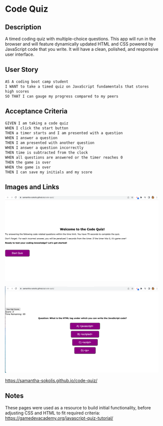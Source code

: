 # Code Quiz

## Description

 A timed coding quiz with multiple-choice questions. This app will run in the browser and will feature dynamically updated HTML and CSS powered by JavaScript code that you write. It will have a clean, polished, and responsive user interface. 

## User Story

```
AS A coding boot camp student
I WANT to take a timed quiz on JavaScript fundamentals that stores high scores
SO THAT I can gauge my progress compared to my peers
```

## Acceptance Criteria

```
GIVEN I am taking a code quiz
WHEN I click the start button
THEN a timer starts and I am presented with a question
WHEN I answer a question
THEN I am presented with another question
WHEN I answer a question incorrectly
THEN time is subtracted from the clock
WHEN all questions are answered or the timer reaches 0
THEN the game is over
WHEN the game is over
THEN I can save my initials and my score
```

## Images and Links

![Screenshot of quiz page](./assets/screenshot_quiz1.png)

![Screenshot of quiz question page](./assets/screenshot_quiz2.png)

https://samantha-sokolis.github.io/code-quiz/



## Notes
These pages were used as a resource to build initial functionality, before adjusting CSS and HTML to fit required criteria: 
https://gamedevacademy.org/javascript-quiz-tutorial/
